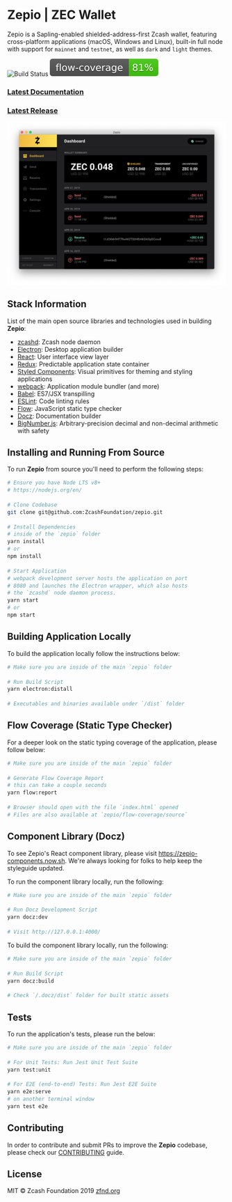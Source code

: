 # Zepio | ZEC Wallet

Zepio is a Sapling-enabled shielded-address-first Zcash wallet, featuring cross-platform applications (macOS, Windows and Linux), built-in full node with support for `mainnet` and `testnet`, as well as `dark` and `light` themes.

![Build Status](https://app.bitrise.io/app/a5bc7a8391d5501b/status.svg?token=SOuGNc3Qf9rCj3Osl-eHyQ&branch=master)
![Flow Coverage](./public/flow-coverage-badge.svg)

### [Latest Documentation](https://zepiowallet.com)

### [Latest Release](https://github.com/ZcashFoundation/zepio/releases)

![Zepio Wallet](https://raw.githubusercontent.com/ZcashFoundation/zepio-docs/develop/docz/assets/dashboard.png)

## Stack Information

List of the main open source libraries and technologies used in building **Zepio**:

- [zcashd](https://github.com/zcash/zcash): Zcash node daemon
- [Electron](https://github.com/electron/electron): Desktop application builder
- [React](https://facebook.github.io/react/): User interface view layer
- [Redux](https://redux.js.org/): Predictable application state container
- [Styled Components](https://www.styled-components.com/): Visual primitives for theming and styling applications
- [webpack](https://webpack.github.io/): Application module bundler (and more)
- [Babel](https://babeljs.io/): ES7/JSX transpilling
- [ESLint](https://eslint.org/): Code linting rules
- [Flow](https://flow.org): JavaScript static type checker
- [Docz](https://docz.site): Documentation builder
- [BigNumber.js](https://github.com/MikeMcl/bignumber.js#readme): Arbitrary-precision decimal and non-decimal arithmetic with safety

## Installing and Running From Source

To run **Zepio** from source you'll need to perform the following steps:
```bash
# Ensure you have Node LTS v8+
# https://nodejs.org/en/

# Clone Codebase
git clone git@github.com:ZcashFoundation/zepio.git

# Install Dependencies
# inside of the `zepio` folder
yarn install
# or
npm install

# Start Application
# webpack development server hosts the application on port
# 8080 and launches the Electron wrapper, which also hosts
# the `zcashd` node daemon process.
yarn start
# or
npm start
```

## Building Application Locally

To build the application locally follow the instructions below:
```bash
# Make sure you are inside of the main `zepio` folder

# Run Build Script
yarn electron:distall

# Executables and binaries available under `/dist` folder
```

## Flow Coverage (Static Type Checker)

For a deeper look on the static typing coverage of the application, please follow below:
```bash
# Make sure you are inside of the main `zepio` folder

# Generate Flow Coverage Report
# this can take a couple seconds
yarn flow:report

# Browser should open with the file `index.html` opened
# Files are also available at `zepio/flow-coverage/source`
```

## Component Library (Docz)

To see Zepio's React component library, please visit https://zepio-components.now.sh. We're always looking for folks to help keep the styleguide updated.

To run the component library locally, run the following:
```bash
# Make sure you are inside of the main `zepio` folder

# Run Docz Development Script
yarn docz:dev

# Visit http://127.0.0.1:4000/
```

To build the component library locally, run the following:
```bash
# Make sure you are inside of the main `zepio` folder

# Run Build Script
yarn docz:build

# Check `/.docz/dist` folder for built static assets
```

## Tests

To run the application's tests, please run the below:
```bash
# Make sure you are inside of the main `zepio` folder

# For Unit Tests: Run Jest Unit Test Suite
yarn test:unit

# For E2E (end-to-end) Tests: Run Jest E2E Suite
yarn e2e:serve
# on another terminal window
yarn test e2e
```

## Contributing

In order to contribute and submit PRs to improve the **Zepio** codebase, please check our [CONTRIBUTING](https://github.com/ZcashFoundation/zepio/blob/master/CONTRIBUTING.md) guide.

## License

MIT © Zcash Foundation 2019 [zfnd.org](https://zfnd.org)
